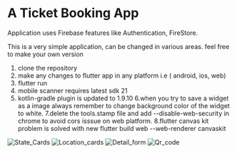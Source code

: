 # A Ticket Booking App

Application uses
Firebase features like Authentication, FireStore.

This is a very simple application, can be changed in various areas.
feel free to make your own version
1. clone the repository
2. make any changes to flutter app in any platform i.e ( android, ios, web)
3. flutter run
4. mobile scanner requires latest sdk 21
5. kotlin-gradle plugin is updated to 1.9.10
6.when you try to save a widget as a image always remember to change background color of the widget to white.
7.delete the tools.stamp file and add --disable-web-security in chrome to avoid cors isssue on web platform.
8.flutter canvas kit problem is solved with new flutter build web --web-renderer canvaskit

![State_Cards](https://github.com/PGANESH07/Ticket_Booking/assets/84625240/159b5667-7677-4f63-834c-1d84ada71b55)
![Location_cards](https://github.com/PGANESH07/Ticket_Booking/assets/84625240/cddf6cf3-62ab-4c05-8dc6-3382a921f75b)
![Detail_form](https://github.com/PGANESH07/Ticket_Booking/assets/84625240/dcbe7f84-ac1e-4daf-a647-b31204b84d85)
![Qr_code](https://github.com/PGANESH07/Ticket_Booking/assets/84625240/2801592f-dc93-4c43-aaf0-401867be21af)



